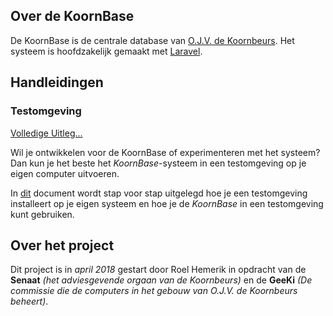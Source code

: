## Over de KoornBase

De KoornBase is de centrale database van [O.J.V. de Koornbeurs](http://www.koornbeurs.nl/). Het systeem is hoofdzakelijk gemaakt met [Laravel](https://laravel.com/).

## Handleidingen

### Testomgeving

[Volledige Uitleg...](docs/test-environment.md)

Wil je ontwikkelen voor de KoornBase of experimenteren met het systeem? Dan kun je het beste het *KoornBase*-systeem
in een testomgeving op je eigen computer uitvoeren.

In [dit](docs/test-environment.md) document wordt stap voor stap uitgelegd hoe je een testomgeving installeert op je
eigen systeem en hoe je de *KoornBase* in een testomgeving kunt gebruiken.


## Over het project

Dit project is in *april 2018* gestart door Roel Hemerik in opdracht van de **Senaat** *(het adviesgevende orgaan van de Koornbeurs)* en de **GeeKi** *(De commissie die de computers in het gebouw van O.J.V. de Koornbeurs beheert)*.